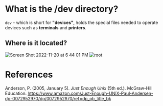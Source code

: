 # What is the /dev directory? 


<code>dev</code> - which is short for **"devices"**, holds the special files 
needed to operate devices such as **terminals** and **printers**. 

## Where is it located? 
![Screen Shot 2022-11-20 at 6 44 01 PM](https://user-images.githubusercontent.com/109105989/202933025-22fe15b5-be48-41c3-8976-339198408ac9.png)
![root](https://user-images.githubusercontent.com/109105989/202933222-740bc202-1356-44a7-b348-a6bd3788a5b2.png)


# References 
Anderson, P. (2005, January 5). *Just Enough Unix* (5th ed.). McGraw-Hill Education. <https://www.amazon.com/Just-Enough-UNIX-Paul-Andersen-dp-0072952970/dp/0072952970/ref=dp_ob_title_bk>
